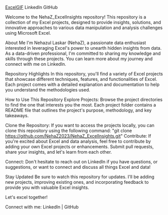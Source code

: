 [ExcelGIF](https://github.com/NehaZ2023/NehaZ_Excelinsights/assets/140937289/f43ed5c9-e0af-4d1e-8561-03200007fed9)
LinkedIn
GitHub

Welcome to the NehaZ_ExcelInsights repository! This repository is a collection of my Excel projects, designed to provide insights, solutions, and innovative approaches to various data manipulation and analysis challenges using Microsoft Excel.

About Me
I'm Nehazul Laskar (NehaZ), a passionate data enthusiast interested in leveraging Excel's power to unearth hidden insights from data. As a data-driven professional, I'm committed to sharing my knowledge and skills through these projects. You can learn more about my journey and connect with me on LinkedIn.

Repository Highlights
In this repository, you'll find a variety of Excel projects that showcase different techniques, features, and functionalities of Excel. Each project comes with a detailed explanation and documentation to help you understand the methodologies used.


How to Use This Repository
Explore Projects: Browse the project directories to find the one that interests you the most. Each project folder contains a README file that outlines the project's purpose, methodology, and key takeaways.

Clone the Repository: If you want to access the projects locally, you can clone this repository using the following command:
"git clone https://github.com/NehaZ2023/NehaZ_ExcelInsights.git"
Contribute: If you're excited about Excel and data analysis, feel free to contribute by adding your own Excel projects or enhancements. Submit pull requests, share your insights, and let's learn from each other.

Connect: Don't hesitate to reach out on LinkedIn if you have questions, or suggestions, or want to connect and discuss all things Excel and data!

Stay Updated
Be sure to watch this repository for updates. I'll be adding new projects, improving existing ones, and incorporating feedback to provide you with valuable Excel insights.

Let's excel together!

Connect with me:
LinkedIn | GitHub
